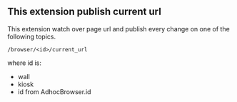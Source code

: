 ## This extension publish current url

This extension watch over page url
and publish every change on one of the following topics.

`/browser/<id>/current_url`

where id is:

* wall
* kiosk
* id from AdhocBrowser.id
